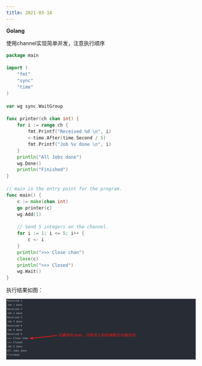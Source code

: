 ```yaml
---
title: 2021-03-14
---
```


**Golang**

使用channel实现简单并发，注意执行顺序

```go
package main

import (
	"fmt"
	"sync"
	"time"
)

var wg sync.WaitGroup

func printer(ch chan int) {
	for i := range ch {
		fmt.Printf("Received %d \n", i)
		<-time.After(time.Second / 5)
		fmt.Printf("Job %v done \n", i)
	}
	println("All Jobs done")
	wg.Done()
	println("Finished")
}

// main is the entry point for the program.
func main() {
	c := make(chan int)
	go printer(c)
	wg.Add(1)

	// Send 5 integers on the channel.
	for i := 1; i <= 5; i++ {
		c <- i
	}
	println(">>> Close chan")
	close(c)
	println(">>> Closed")
	wg.Wait()
}
```



执行结果如图：

![image-20210316003214320](2021-03-14/image-20210316003214320.png)

   
